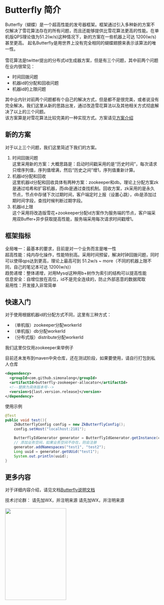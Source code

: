 # Butterfly 简介

Butterfly（蝴蝶）是一个超高性能的发号器框架。框架通过引入多种新的方案不仅解决了雪花算法存在的所有问题，而且还能够提供比雪花算法更高的性能。在单机版QPS理论值为51.2(w/s)这种情况下，新的方案在一些机器上可达 1200(w/s) 甚至更高。
起名Butterfly是用世界上没有完全相同的蝴蝶翅膀来表示该算法的唯一性。
<br /><br />
雪花算法是twitter提出的分布式id生成器方案，但是有三个问题，其中前两个问题在业内很常见：

- 时间回拨问题
- 机器id的分配和回收问题
- 机器id的上限问题

其中业内针对前两个问题都有个自己的解决方式，但是都不是很完美，或者说没有完全解决。我们这里从新的思路出发，通过改造雪花算法以及其他相关方式彻底解决了以上的三个问题。<br />该方案算是对雪花算法比较完美的一种实现方式。方案请见[方案介绍](https://www.yuque.com/simonalong/butterfly/guuhxr)

## 新的方案
对于以上三个问题，我们这里简述下我们的方案。
1. 时间回拨问题<br/>
这里采用新的方案：大概思路是：启动时间戳采用的是“历史时间”，每次请求只增序列值，序列值增满，然后“历史之间”增1，序列值重新计算。
2. 机器id分配和回收<br/>
这里机器id分配和回收具体有两种方案：zookeeper和db。理论上分配方案zk是通过哈希和扩容机器，而db是通过查找机制。回收方案，zk采用的是永久节点，节点中存储下次过期时间，客户端定时上报（设置心跳），db是添加过期时间字段，查找时候判断过期字段。
3. 机器id上限<br/>
这个采用将改造版雪花+zookeeper分配id方案作为服务端的节点，客户端采用双Buffer+异步获取提高性能，服务端采用每次请求时间戳增1。

## 框架指标
全局唯一：最基本的要求，目前是对一个业务而言是唯一性<br/>
超高性能：纯内存化操作，性能特别高。采用时间预留，解决时钟回拨问题，同时可以使得qps达到更高，理论上最高可到 51.2w/s ~ more（不同的机器上限不同，自己的笔记本可达 1200(w/s)）<br/>
趋势递增：整体递增，对用Mysql这种用b+树作为索引的结构可以提高性能<br/>
信息安全：自增位放在高位，id不是完全连续的，防止外部恶意的数据爬取<br/>
易用性：开发接入非常简单<br/>

## 快速入门
对于使用根据机器id的分配方式不同，这里有三种方式：
- （单机版）zookeeper分配workerId
- （单机版）db分配workerId
- （分布式版）distribute分配workerId

我们这里仅仅用zookeeper来举例子

目前还未发布到maven中央仓库，还在测试阶段，如果要使用，请自行打包到私人仓库
```xml
<dependency>
  <groupId>com.github.simonalong</groupId>
  <artifactId>butterfly-zookeeper-allocator</artifactId>
  <!--替换为具体版本号-->
  <version>${last.version.release}</version>
</dependency>
```
使用示例
```java
@Test
public void test(){
    ZkButterflyConfig config = new ZkButterflyConfig();
    config.setHost("localhost:2181");

    ButterflyIdGenerator generator = ButterflyIdGenerator.getInstance(config);
    // 添加业务空间，如果业务空间不存在，则会注册
    generator.addNamespaces("test1", "test2");
    Long uuid = generator.getUUid("test1");
    System.out.println(uuid);
}
```

## 更多内容
对于详细内容介绍，请见文档[Butterfly说明文档](https://www.yuque.com/simonalong/butterfly)

技术讨论群： 请先加WX，并注明来源
请先加WX，并注明来源<br/><br/>
<img src="https://cdn.nlark.com/yuque/0/2020/jpeg/126182/1585718526680-2962b152-e238-410a-9b96-78c4a859cb94.jpeg#align=left&display=inline&height=786&name=WechatIMG22058.jpeg&originHeight=786&originWidth=564&size=54481&status=done&style=none&width=564" width = "200" height = "300" div align=left />

